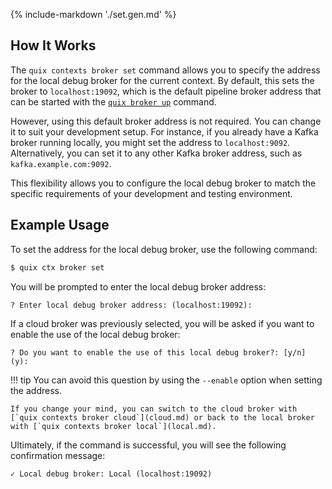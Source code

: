 {% include-markdown './set.gen.md' %}

## How It Works

The `quix contexts broker set` command allows you to specify the address for the local debug broker for the current context. By default, this sets the broker to `localhost:19092`, which is the default pipeline broker address that can be started with the [`quix broker up`](../../local/broker/up.md) command.

However, using this default broker address is not required. You can change it to suit your development setup. For instance, if you already have a Kafka broker running locally, you might set the address to `localhost:9092`. Alternatively, you can set it to any other Kafka broker address, such as `kafka.example.com:9092`.

This flexibility allows you to configure the local debug broker to match the specific requirements of your development and testing environment.

## Example Usage

To set the address for the local debug broker, use the following command:

```bash
$ quix ctx broker set
```

You will be prompted to enter the local debug broker address:

```text
? Enter local debug broker address: (localhost:19092):
```

If a cloud broker was previously selected, you will be asked if you want to enable the use of the local debug broker:

```text
? Do you want to enable the use of this local debug broker?: [y/n] (y):
```

!!! tip
    You can avoid this question by using the `--enable` option when setting the address.

    If you change your mind, you can switch to the cloud broker with [`quix contexts broker cloud`](cloud.md) or back to the local broker with [`quix contexts broker local`](local.md).

Ultimately, if the command is successful, you will see the following confirmation message:

```text
✓ Local debug broker: Local (localhost:19092)
```